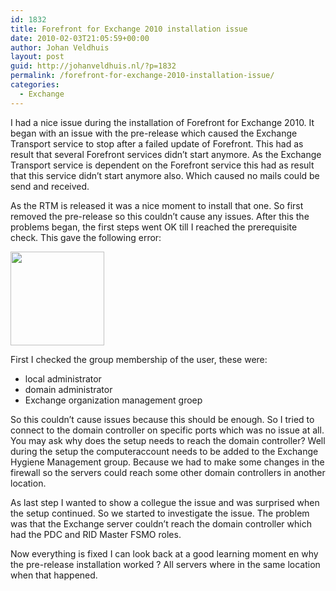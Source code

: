 ```yaml
---
id: 1832
title: Forefront for Exchange 2010 installation issue
date: 2010-02-03T21:05:59+00:00
author: Johan Veldhuis
layout: post
guid: http://johanveldhuis.nl/?p=1832
permalink: /forefront-for-exchange-2010-installation-issue/
categories:
  - Exchange
---
```

I had a nice issue during the installation of Forefront for Exchange 2010. It began with an issue with the pre-release which caused the Exchange Transport service to stop after a failed update of Forefront. This had as result that several Forefront services didn&#8217;t start anymore. As the Exchange Transport service is dependent on the Forefront service this had as result that this service didn&#8217;t start anymore also. Which caused no mails could be send and received.

As the RTM is released it was a nice moment to install that one. So first removed the pre-release so this couldn&#8217;t cause any issues. After this the problems began, the first steps went OK till I reached the prerequisite check. This gave the following error: 

[<img src="https://i2.wp.com/johanveldhuis.nl/wp-content/uploads/2010/02/Capture-150x150.jpg?resize=150%2C150" alt="" title="Forefront for Exchange 2010 installation error" width="150" height="150" class="alignnone size-thumbnail wp-image-1831" srcset="https://i1.wp.com/johanveldhuis.nl/wp-content/uploads/2010/02/Capture.jpg?resize=150%2C150&ssl=1 150w, https://i1.wp.com/johanveldhuis.nl/wp-content/uploads/2010/02/Capture.jpg?zoom=2&resize=150%2C150&ssl=1 300w, https://i1.wp.com/johanveldhuis.nl/wp-content/uploads/2010/02/Capture.jpg?zoom=3&resize=150%2C150&ssl=1 450w" sizes="(max-width: 150px) 100vw, 150px" data-recalc-dims="1" />](https://i1.wp.com/johanveldhuis.nl/wp-content/uploads/2010/02/Capture.jpg)

First I checked the group membership of the user, these were:

  * local administrator
  * domain administrator
  * Exchange organization management groep

So this couldn&#8217;t cause issues because this should be enough. So I tried to connect to the domain controller on specific ports which was no issue at all. You may ask why does the setup needs to reach the domain controller? Well during the setup the computeraccount needs to be added to the Exchange Hygiene Management group. Because we had to make some changes in the firewall so the servers could reach some other domain controllers in another location.

As last step I wanted to show a collegue the issue and was surprised when the setup continued. So we started to investigate the issue. The problem was that the Exchange server couldn&#8217;t reach the domain controller which had the PDC and RID Master FSMO roles.

Now everything is fixed I can look back at a good learning moment en why the pre-release installation worked ? All servers where in the same location when that happened.